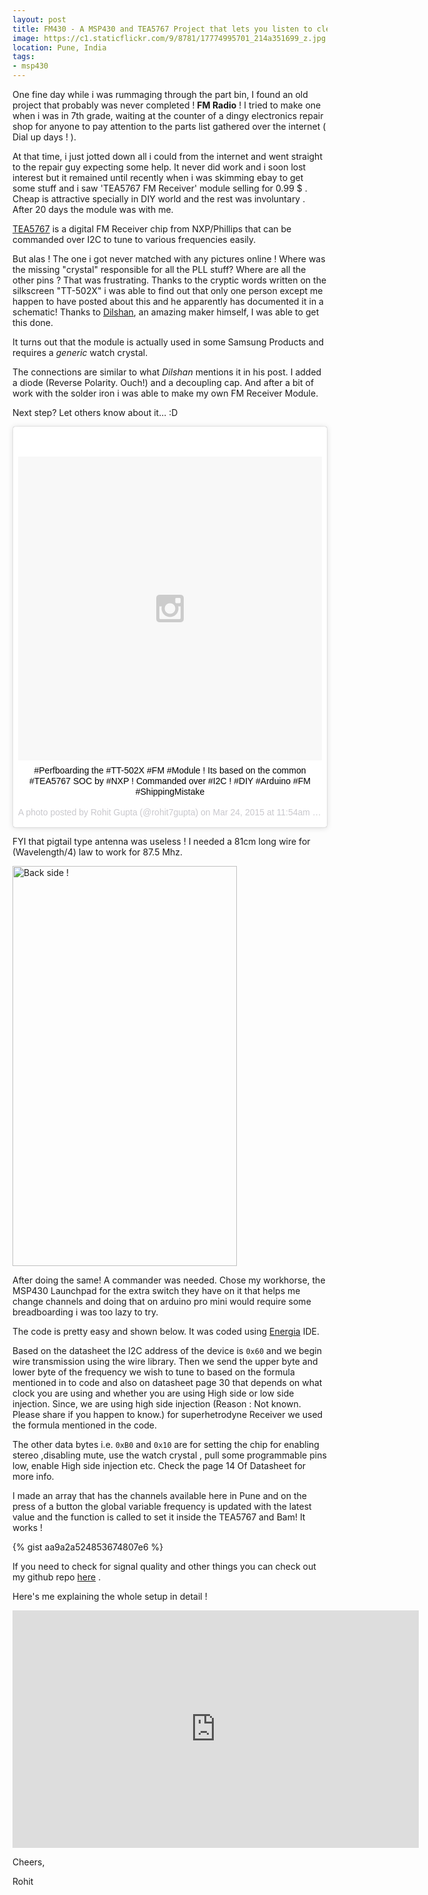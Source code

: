 ```yaml
---
layout: post
title: FM430 - A MSP430 and TEA5767 Project that lets you listen to clear digital FM  
image: https://c1.staticflickr.com/9/8781/17774995701_214a351699_z.jpg
location: Pune, India
tags:
- msp430
---
```


One fine day while i was rummaging through the part bin, I found an old project that probably was never completed ! **FM Radio** !
I tried to make one when i was in 7th grade, waiting at the counter of a dingy electronics repair shop for anyone to pay attention to the parts list gathered over the internet ( Dial up days ! ).

At that time, i just jotted down all i could from the internet and went straight to the repair guy expecting some help. It never did work and i soon lost interest but it remained until recently when i was skimming ebay to get some stuff and i saw 'TEA5767 FM Receiver' module selling for 0.99 $ . Cheap is attractive specially in DIY world and the rest was involuntary . After 20 days the module was with me. 

[TEA5767](http://www.voti.nl/docs/TEA5767.pdf) is a digital FM Receiver chip from NXP/Phillips that can be commanded over I2C to tune to various frequencies easily.

But alas ! The one i got never matched with any pictures online ! Where was the missing "crystal" responsible for all the PLL stuff? Where are all the other pins ? That was frustrating. Thanks to the cryptic words written on the silkscreen "TT-502X" i was able to find out that only one person except me happen to have posted about this and he apparently has documented it in a schematic! Thanks to [Dilshan](http://elect.wikispaces.com/Digital+audio+amplifier+with+PLL+synthesized+FM+radio), an amazing maker himself, I was able to get this done.

It turns out that the module is actually used in some Samsung Products and requires a *generic* watch crystal.

The connections are similar to what *Dilshan* mentions it in his post. I added a diode (Reverse Polarity. Ouch!) and a decoupling cap. And after a bit of work with the solder iron i was able to make my own FM Receiver Module.

Next step? Let others know about it... :D

<center>
<blockquote class="instagram-media" data-instgrm-captioned data-instgrm-version="4" style=" background:#FFF; border:0; border-radius:3px; box-shadow:0 0 1px 0 rgba(0,0,0,0.5),0 1px 10px 0 rgba(0,0,0,0.15); margin: 1px; max-width:658px; padding:0; width:99.375%; width:-webkit-calc(100% - 2px); width:calc(100% - 2px);"><div style="padding:8px;"> <div style=" background:#F8F8F8; line-height:0; margin-top:40px; padding:50% 0; text-align:center; width:100%;"> <div style=" background:url(data:image/png;base64,iVBORw0KGgoAAAANSUhEUgAAACwAAAAsCAMAAAApWqozAAAAGFBMVEUiIiI9PT0eHh4gIB4hIBkcHBwcHBwcHBydr+JQAAAACHRSTlMABA4YHyQsM5jtaMwAAADfSURBVDjL7ZVBEgMhCAQBAf//42xcNbpAqakcM0ftUmFAAIBE81IqBJdS3lS6zs3bIpB9WED3YYXFPmHRfT8sgyrCP1x8uEUxLMzNWElFOYCV6mHWWwMzdPEKHlhLw7NWJqkHc4uIZphavDzA2JPzUDsBZziNae2S6owH8xPmX8G7zzgKEOPUoYHvGz1TBCxMkd3kwNVbU0gKHkx+iZILf77IofhrY1nYFnB/lQPb79drWOyJVa/DAvg9B/rLB4cC+Nqgdz/TvBbBnr6GBReqn/nRmDgaQEej7WhonozjF+Y2I/fZou/qAAAAAElFTkSuQmCC); display:block; height:44px; margin:0 auto -44px; position:relative; top:-22px; width:44px;"></div></div> <p style=" margin:8px 0 0 0; padding:0 4px;"> <a href="https://instagram.com/p/0nwlsDPUN1/" style=" color:#000; font-family:Arial,sans-serif; font-size:14px; font-style:normal; font-weight:normal; line-height:17px; text-decoration:none; word-wrap:break-word;" target="_top">#Perfboarding the #TT-502X #FM #Module ! Its based on the common #TEA5767 SOC by #NXP !
Commanded over #I2C ! #DIY #Arduino #FM #ShippingMistake</a></p> <p style=" color:#c9c8cd; font-family:Arial,sans-serif; font-size:14px; line-height:17px; margin-bottom:0; margin-top:8px; overflow:hidden; padding:8px 0 7px; text-align:center; text-overflow:ellipsis; white-space:nowrap;">A photo posted by Rohit Gupta (@rohit7gupta) on <time style=" font-family:Arial,sans-serif; font-size:14px; line-height:17px;" datetime="2015-03-24T18:54:28+00:00">Mar 24, 2015 at 11:54am PDT</time></p></div></blockquote>
<script async defer src="//platform.instagram.com/en_US/embeds.js"></script>
</center>


FYI that pigtail type antenna was useless ! I needed a 81cm long wire for (Wavelength/4) law to work for 87.5 Mhz.


<a href="https://www.flickr.com/photos/94411929@N06/17152069784" title="Back side ! by Rohit Gupta, on Flickr"><img src="https://c1.staticflickr.com/9/8820/17152069784_99f4e30138_z.jpg" width="359" height="640" alt="Back side !"></a>

After doing the same! A commander was needed. Chose my workhorse, the MSP430 Launchpad for the extra switch they have on it that helps me change channels and doing that on arduino pro mini would require some breadboarding i was too lazy to try.

The code is pretty easy and shown below. It was coded using [Energia](http://energia.nu/) IDE.

Based on the datasheet the I2C address of the device is `0x60` and we begin wire transmission using the wire library. Then we send the upper byte and lower byte of the frequency we wish to tune to based on the formula mentioned in to code and also on datasheet page 30 that depends on what clock you are using and whether you are using High side or low side injection. Since, we are using high side injection (Reason : Not known. Please share if you happen to know.) for superhetrodyne Receiver we used the formula mentioned in the code.

The other data bytes i.e. `0xB0` and `0x10` are for setting the chip for enabling stereo ,disabling mute, use the watch crystal , pull some programmable pins low, enable High side injection etc. Check the page 14 Of Datasheet for more info.

I made an array that has the channels available here in Pune and on the press of a button the global variable frequency is updated with the latest value and the function is called to set it inside the TEA5767 and Bam! It works !


{% gist aa9a2a524853674807e6 %}


If you need to check for signal quality and other things you can check out my github repo [here](https://github.com/IndianTinker/FM430) .

Here's me explaining the whole setup in detail !
 
<iframe width="650" height="380" src="https://www.youtube.com/embed/r3fGMu5iPY8" frameborder="0" allowfullscreen></iframe>


Cheers,

Rohit







